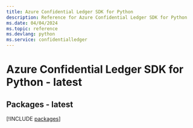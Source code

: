 ```yaml
---
title: Azure Confidential Ledger SDK for Python
description: Reference for Azure Confidential Ledger SDK for Python
ms.date: 04/04/2024
ms.topic: reference
ms.devlang: python
ms.service: confidentialledger
---
```

# Azure Confidential Ledger SDK for Python - latest
## Packages - latest
[!INCLUDE [packages](confidential-ledger-index.md)]